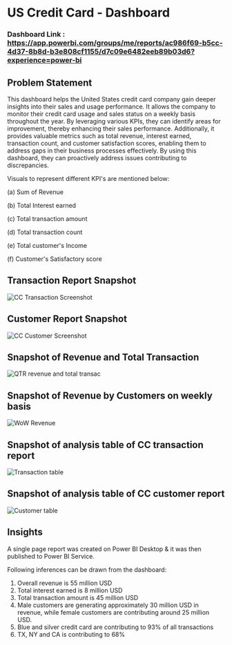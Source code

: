 
# US Credit Card - Dashboard

### Dashboard Link : https://app.powerbi.com/groups/me/reports/ac986f69-b5cc-4d37-8b8d-b3e808cf1155/d7c09e6482eeb89b03d6?experience=power-bi

## Problem Statement

This dashboard helps the United States credit card company gain deeper insights into their sales and usage performance. It allows the company to monitor their credit card usage and sales status on a weekly basis throughout the year. By leveraging various KPIs, they can identify areas for improvement, thereby enhancing their sales performance. Additionally, it provides valuable metrics such as total revenue, interest earned, transaction count, and customer satisfaction scores, enabling them to address gaps in their business processes effectively. By using this dashboard, they can proactively address issues contributing to discrepancies.

Visuals to represent different KPI's are mentioned below:

  (a) Sum of Revenue

  (b) Total Interest earned
  
  (c) Total transaction amount
  
  (d) Total transaction count

  (e) Total customer's Income

  (f) Customer's Satisfactory score

  ## Transaction Report Snapshot

![CC Transaction Screenshot](https://github.com/user-attachments/assets/4d4630fb-70c1-4397-bb98-aa32508b3bbc)

## Customer Report Snapshot

![CC Customer Screenshot](https://github.com/user-attachments/assets/3d6beda7-5196-486a-b5b6-7f1454b99be6)

## Snapshot of Revenue and Total Transaction

![QTR revenue and total transac](https://github.com/user-attachments/assets/e37b21b8-65e9-48b7-901e-65d26080d7d2)

## Snapshot of Revenue by Customers on weekly basis

![WoW Revenue](https://github.com/user-attachments/assets/a7ebd734-7aba-47f5-bd43-0b947ca16055)

## Snapshot of analysis table of CC transaction report

![Transaction table](https://github.com/user-attachments/assets/4dcb4aff-ade8-4da0-8350-7973488272e6)

## Snapshot of analysis table of CC customer report

![Customer table](https://github.com/user-attachments/assets/7456587c-ce0b-4bb8-8285-d1ef1961d16c)

## Insights

A single page report was created on Power BI Desktop & it was then published to Power BI Service.

Following inferences can be drawn from the dashboard:

1. Overall revenue is 55 million USD
2. Total interest earned is 8 million USD
3. Total transaction amount is 45 million USD
4. Male customers are generating approximately 30 million USD in revenue, while female customers are contributing around 25 million USD.
5. Blue and silver credit card are contributing to 93% of all transactions
6. TX, NY and CA is contributing to 68%

